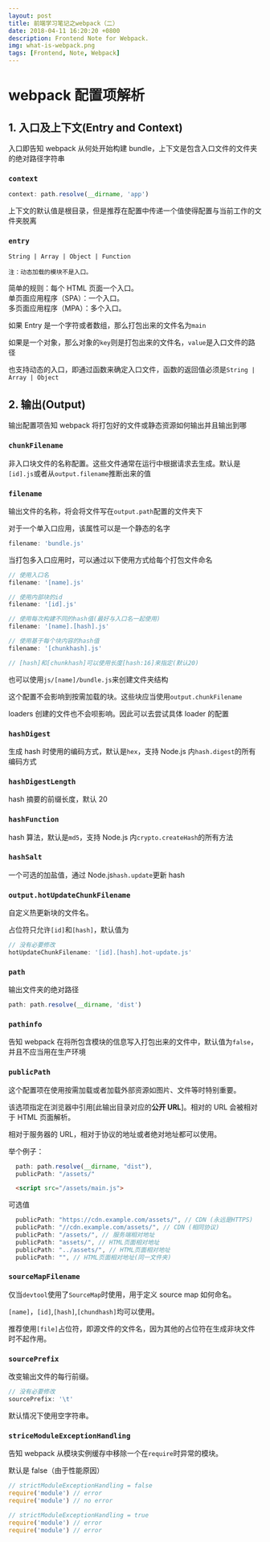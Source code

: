 ```yaml
---
layout: post
title: 前端学习笔记之webpack（二）
date: 2018-04-11 16:20:20 +0800
description: Frontend Note for Webpack.
img: what-is-webpack.png
tags: [Frontend, Note, Webpack]
---
```


# webpack 配置项解析

## 1. 入口及上下文(Entry and Context)

入口即告知 webpack 从何处开始构建 bundle，上下文是包含入口文件的文件夹的绝对路径字符串

### `context`

```javascript
context: path.resolve(__dirname, 'app')
```

上下文的默认值是根目录，但是推荐在配置中传递一个值使得配置与当前工作的文件夹脱离

### `entry`

```
String | Array | Object | Function
```

`注：动态加载的模块不是入口。`

简单的规则：每个 HTML 页面一个入口。<br>
单页面应用程序（SPA）：一个入口。<br>
多页面应用程序（MPA）：多个入口。<br>

如果 Entry 是一个字符或者数组，那么打包出来的文件名为`main`

如果是一个对象，那么对象的`key`则是打包出来的文件名，`value`是入口文件的路径

也支持动态的入口，即通过函数来确定入口文件，函数的返回值必须是`String | Array | Object`

## 2. 输出(Output)

输出配置项告知 webpack 将打包好的文件或静态资源如何输出并且输出到哪

### `chunkFilename`

非入口块文件的名称配置。这些文件通常在运行中根据请求去生成。默认是`[id].js`或者从`output.filename`推断出来的值

### `filename`

输出文件的名称，将会将文件写在`output.path`配置的文件夹下

对于一个单入口应用，该属性可以是一个静态的名字

```javascript
filename: 'bundle.js'
```

当打包多入口应用时，可以通过以下使用方式给每个打包文件命名

```javascript
// 使用入口名
filename: '[name].js'

// 使用内部块的id
filename: '[id].js'

// 使用每次构建不同的hash值(最好与入口名一起使用)
filename: '[name].[hash].js'

// 使用基于每个块内容的hash值
filename: '[chunkhash].js'

// [hash]和[chunkhash]可以使用长度[hash:16]来指定(默认20)
```

也可以使用`js/[name]/bundle.js`来创建文件夹结构

这个配置不会影响到按需加载的块。这些块应当使用`output.chunkFilename`

loaders 创建的文件也不会呗影响。因此可以去尝试具体 loader 的配置

### `hashDigest`

生成 hash 时使用的编码方式，默认是`hex`，支持 Node.js 内`hash.digest`的所有编码方式

### `hashDigestLength`

hash 摘要的前缀长度，默认 20

### `hashFunction`

hash 算法，默认是`md5`，支持 Node.js 内`crypto.createHash`的所有方法

### `hashSalt`

一个可选的加盐值，通过 Node.js`hash.update`更新 hash

### `output.hotUpdateChunkFilename`

自定义热更新块的文件名。

占位符只允许`[id]`和`[hash]`，默认值为

```javascript
// 没有必要修改
hotUpdateChunkFilename: '[id].[hash].hot-update.js'
```

### `path`

输出文件夹的绝对路径

```javascript
path: path.resolve(__dirname, 'dist')
```

### `pathinfo`

告知 webpack 在将所包含模块的信息写入打包出来的文件中，默认值为`false`，并且不应当用在生产环境

### `publicPath`

这个配置项在使用按需加载或者加载外部资源如图片、文件等时特别重要。

该选项指定在浏览器中引用[此输出目录对应的**公开 URL**]。相对的 URL 会被相对于 HTML 页面解析。

相对于服务器的 URL，相对于协议的地址或者绝对地址都可以使用。

举个例子：

```javascript
  path: path.resolve(__dirname, "dist"),
  publicPath: "/assets/"
```

```html
  <script src="/assets/main.js">
```

可选值

```javascript
  publicPath: "https://cdn.example.com/assets/", // CDN (永远是HTTPS)
  publicPath: "//cdn.example.com/assets/", // CDN (相同协议)
  publicPath: "/assets/", // 服务端相对地址
  publicPath: "assets/", // HTML页面相对地址
  publicPath: "../assets/", // HTML页面相对地址
  publicPath: "", // HTML页面相对地址(同一文件夹)
```

### `sourceMapFilename`

仅当`devtool`使用了`SourceMap`时使用，用于定义 source map 如何命名。

`[name]`，`[id]`,`[hash]`,`[chundhash]`均可以使用。

推荐使用`[file]`占位符，即源文件的文件名，因为其他的占位符在生成非块文件时不起作用。

### `sourcePrefix`

改变输出文件的每行前缀。

```javascript
// 没有必要修改
sourcePrefix: '\t'
```

默认情况下使用空字符串。

### `striceModuleExceptionHandling`

告知 webpack 从模块实例缓存中移除一个在`require`时异常的模块。

默认是 false（由于性能原因）

```javascript
// strictModuleExceptionHandling = false
require('module') // error
require('module') // no error

// strictModuleExceptionHandling = true
require('module') // error
require('module') // error
```
